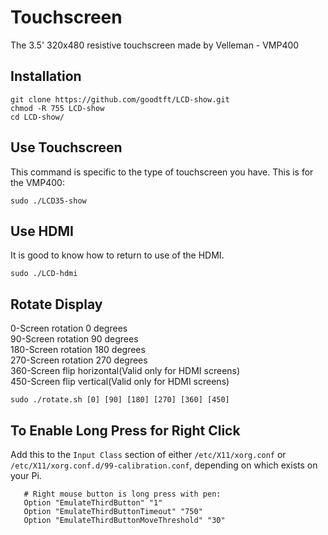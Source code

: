 # Touchscreen  
The 3.5' 320x480 resistive touchscreen made by Velleman - VMP400  

## Installation  
```  
git clone https://github.com/goodtft/LCD-show.git  
chmod -R 755 LCD-show  
cd LCD-show/  
```  

## Use Touchscreen  
This command is specific to the type of touchscreen you have. This is for the VMP400:
```  
sudo ./LCD35-show  
```  

## Use HDMI  
It is good to know how to return to use of the HDMI.
```  
sudo ./LCD-hdmi  
```  

## Rotate Display  
0-Screen rotation 0 degrees  
90-Screen rotation 90 degrees  
180-Screen rotation 180 degrees  
270-Screen rotation 270 degrees  
360-Screen flip horizontal(Valid only for HDMI screens)  
450-Screen flip vertical(Valid only for HDMI screens)  
```  
sudo ./rotate.sh [0] [90] [180] [270] [360] [450]  
```  

## To Enable Long Press for Right Click  
Add this to the `Input Class` section of either `/etc/X11/xorg.conf` or `/etc/X11/xorg.conf.d/99-calibration.conf`, depending on which exists on your Pi.  
```  
   # Right mouse button is long press with pen:  
   Option "EmulateThirdButton" "1"  
   Option "EmulateThirdButtonTimeout" "750"  
   Option "EmulateThirdButtonMoveThreshold" "30"  
```  
